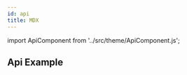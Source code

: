 ```yaml
---
id: api
title: MDX
---
```

import ApiComponent from '../src/theme/ApiComponent.js';

## Api Example

<ApiComponent/>